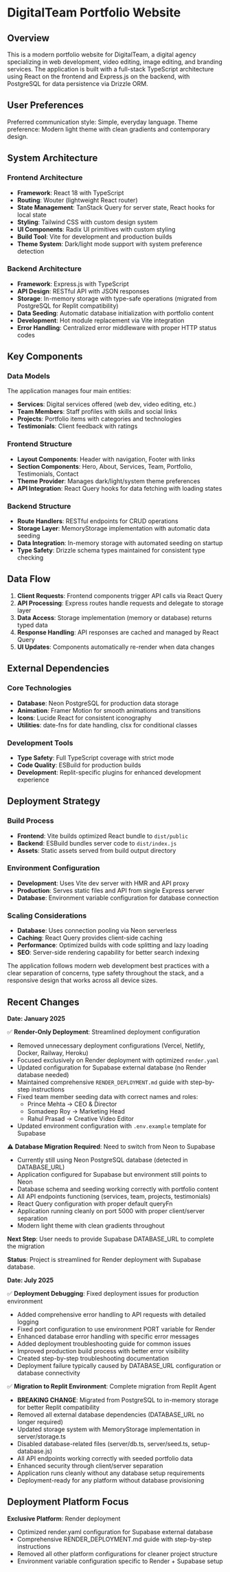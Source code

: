 # DigitalTeam Portfolio Website

## Overview

This is a modern portfolio website for DigitalTeam, a digital agency specializing in web development, video editing, image editing, and branding services. The application is built with a full-stack TypeScript architecture using React on the frontend and Express.js on the backend, with PostgreSQL for data persistence via Drizzle ORM.

## User Preferences

Preferred communication style: Simple, everyday language.
Theme preference: Modern light theme with clean gradients and contemporary design.

## System Architecture

### Frontend Architecture
- **Framework**: React 18 with TypeScript
- **Routing**: Wouter (lightweight React router)
- **State Management**: TanStack Query for server state, React hooks for local state
- **Styling**: Tailwind CSS with custom design system
- **UI Components**: Radix UI primitives with custom styling
- **Build Tool**: Vite for development and production builds
- **Theme System**: Dark/light mode support with system preference detection

### Backend Architecture
- **Framework**: Express.js with TypeScript
- **API Design**: RESTful API with JSON responses
- **Storage**: In-memory storage with type-safe operations (migrated from PostgreSQL for Replit compatibility)
- **Data Seeding**: Automatic database initialization with portfolio content
- **Development**: Hot module replacement via Vite integration
- **Error Handling**: Centralized error middleware with proper HTTP status codes

## Key Components

### Data Models
The application manages four main entities:
- **Services**: Digital services offered (web dev, video editing, etc.)
- **Team Members**: Staff profiles with skills and social links
- **Projects**: Portfolio items with categories and technologies
- **Testimonials**: Client feedback with ratings

### Frontend Structure
- **Layout Components**: Header with navigation, Footer with links
- **Section Components**: Hero, About, Services, Team, Portfolio, Testimonials, Contact
- **Theme Provider**: Manages dark/light/system theme preferences
- **API Integration**: React Query hooks for data fetching with loading states

### Backend Structure
- **Route Handlers**: RESTful endpoints for CRUD operations
- **Storage Layer**: MemoryStorage implementation with automatic data seeding
- **Data Integration**: In-memory storage with automated seeding on startup
- **Type Safety**: Drizzle schema types maintained for consistent type checking

## Data Flow

1. **Client Requests**: Frontend components trigger API calls via React Query
2. **API Processing**: Express routes handle requests and delegate to storage layer
3. **Data Access**: Storage implementation (memory or database) returns typed data
4. **Response Handling**: API responses are cached and managed by React Query
5. **UI Updates**: Components automatically re-render when data changes

## External Dependencies

### Core Technologies
- **Database**: Neon PostgreSQL for production data storage
- **Animation**: Framer Motion for smooth animations and transitions
- **Icons**: Lucide React for consistent iconography
- **Utilities**: date-fns for date handling, clsx for conditional classes

### Development Tools
- **Type Safety**: Full TypeScript coverage with strict mode
- **Code Quality**: ESBuild for production builds
- **Development**: Replit-specific plugins for enhanced development experience

## Deployment Strategy

### Build Process
- **Frontend**: Vite builds optimized React bundle to `dist/public`
- **Backend**: ESBuild bundles server code to `dist/index.js`
- **Assets**: Static assets served from build output directory

### Environment Configuration
- **Development**: Uses Vite dev server with HMR and API proxy
- **Production**: Serves static files and API from single Express server
- **Database**: Environment variable configuration for database connection

### Scaling Considerations
- **Database**: Uses connection pooling via Neon serverless
- **Caching**: React Query provides client-side caching
- **Performance**: Optimized builds with code splitting and lazy loading
- **SEO**: Server-side rendering capability for better search indexing

The application follows modern web development best practices with a clear separation of concerns, type safety throughout the stack, and a responsive design that works across all device sizes.

## Recent Changes

**Date: January 2025**

✅ **Render-Only Deployment**: Streamlined deployment configuration
- Removed unnecessary deployment configurations (Vercel, Netlify, Docker, Railway, Heroku)
- Focused exclusively on Render deployment with optimized `render.yaml`
- Updated configuration for Supabase external database (no Render database needed)
- Maintained comprehensive `RENDER_DEPLOYMENT.md` guide with step-by-step instructions
- Fixed team member seeding data with correct names and roles:
  - Prince Mehta → CEO & Director
  - Somadeep Roy → Marketing Head  
  - Rahul Prasad → Creative Video Editor
- Updated environment configuration with `.env.example` template for Supabase

⚠️ **Database Migration Required**: Need to switch from Neon to Supabase
- Currently still using Neon PostgreSQL database (detected in DATABASE_URL)
- Application configured for Supabase but environment still points to Neon
- Database schema and seeding working correctly with portfolio content
- All API endpoints functioning (services, team, projects, testimonials)
- React Query configuration with proper default queryFn
- Application running cleanly on port 5000 with proper client/server separation
- Modern light theme with clean gradients throughout

**Next Step**: User needs to provide Supabase DATABASE_URL to complete the migration

**Status**: Project is streamlined for Render deployment with Supabase database.

**Date: July 2025**

✅ **Deployment Debugging**: Fixed deployment issues for production environment
- Added comprehensive error handling to API requests with detailed logging
- Fixed port configuration to use environment PORT variable for Render
- Enhanced database error handling with specific error messages
- Added deployment troubleshooting guide for common issues
- Improved production build process with better error visibility
- Created step-by-step troubleshooting documentation
- Deployment failure typically caused by DATABASE_URL configuration or database connectivity

✅ **Migration to Replit Environment**: Complete migration from Replit Agent
- **BREAKING CHANGE**: Migrated from PostgreSQL to in-memory storage for better Replit compatibility
- Removed all external database dependencies (DATABASE_URL no longer required)
- Updated storage system with MemoryStorage implementation in server/storage.ts
- Disabled database-related files (server/db.ts, server/seed.ts, setup-database.js)
- All API endpoints working correctly with seeded portfolio data
- Enhanced security through client/server separation
- Application runs cleanly without any database setup requirements
- Deployment-ready for any platform without database provisioning

## Deployment Platform Focus

**Exclusive Platform**: Render deployment
- Optimized render.yaml configuration for Supabase external database
- Comprehensive RENDER_DEPLOYMENT.md guide with step-by-step instructions
- Removed all other platform configurations for cleaner project structure
- Environment variable configuration specific to Render + Supabase setup